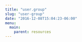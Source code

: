 ```yaml
---
title: "user.group"
slug: "user-group"
date: "2016-12-08T15:04:23-06:00"
menu:
  main:
    parent: resources
---
```


